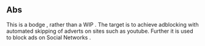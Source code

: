 ## Abs

This is a bodge , rather than a WIP . The target is to achieve adblocking with automated skipping of adverts on sites such as youtube.
Further it is used to block ads on Social Networks . 
